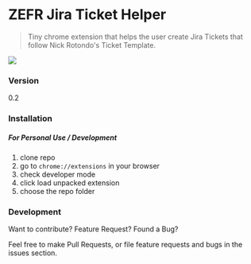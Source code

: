 # ZEFR Jira Ticket Helper
> Tiny chrome extension that helps the user create Jira Tickets that follow Nick Rotondo's Ticket Template.

![](http://i.imgur.com/yWMrUKb.png)

### Version
0.2

### Installation

##### For Personal Use / Development
1. clone repo
2. go to `chrome://extensions` in your browser
3. check developer mode
4. click load unpacked extension
5. choose the repo folder

### Development

Want to contribute? Feature Request? Found a Bug?

Feel free to make Pull Requests, or file feature requests and bugs in the issues section.

